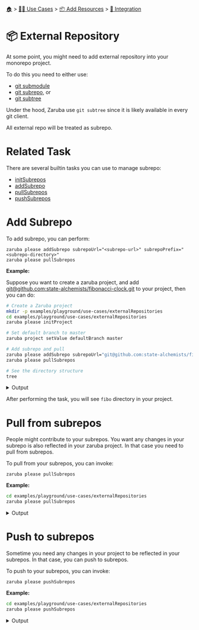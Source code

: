 <!--startTocHeader-->
[🏠](../../../README.md) > [👷🏽 Use Cases](../../README.md) > [📦 Add Resources](../README.md) > [🧩 Integration](README.md)
# 📦 External Repository
<!--endTocHeader-->


At some point, you might need to add external repository into your monorepo project.

To do this you need to either use:

* [git submodule](https://git-scm.com/book/en/v2/Git-Tools-Submodules)
* [git subrepo](https://github.com/ingydotnet/git-subrepo), or
* [git subtree](https://www.atlassian.com/git/tutorials/git-subtree)

Under the hood, Zaruba use `git subtree` since it is likely available in every git client.

All external repo will be treated as subrepo.

# Related Task

There are several builtin tasks you can use to manage subrepo:

* [initSubrepos](../../../core-tasks/initSubrepos.md)
* [addSubrepo](../../../core-tasks/addSubrepo.md)
* [pullSubrepos](../../../core-tasks/pullSubrepos.md)
* [pushSubrepos](../../../core-tasks/pushSubrepos.md)


# Add Subrepo

To add subrepo, you can perform:

```
zaruba please addSubrepo subrepoUrl="<subrepo-url>" subrepoPrefix="<subrepo-directory>" 
zaruba please pullSubrepos 

```

__Example:__

Suppose you want to create a zaruba project, and add [git@github.com:state-alchemists/fibonacci-clock.git](https://github.com/state-alchemists/fibonacci-clock) to your project, then you can do:

<!--startCode-->
```bash
# Create a Zaruba project
mkdir -p examples/playground/use-cases/externalRepositories
cd examples/playground/use-cases/externalRepositories
zaruba please initProject

# Set default branch to master
zaruba project setValue defaultBranch master

# Add subrepo and pull
zaruba please addSubrepo subrepoUrl="git@github.com:state-alchemists/fibonacci-clock.git" subrepoPrefix="fibo" 
zaruba please pullSubrepos 

# See the directory structure
tree
```
 
<details>
<summary>Output</summary>
 
```````
💀 🔎 Job Starting...
         Elapsed Time: 1.632µs
         Current Time: 10:41:36
💀 🏁 Run 🚧 'initProject' command on /home/gofrendi/zaruba/docs/examples/playground/use-cases/externalRepositories
💀    🚀 initProject          🚧 Initialized empty Git repository in /home/gofrendi/zaruba/docs/examples/playground/use-cases/externalRepositories/.git/
💀    🚀 initProject          🚧 🎉🎉🎉
💀    🚀 initProject          🚧 Project created
💀 🎉 Successfully running 🚧 'initProject' command
💀 🔎 Job Running...
         Elapsed Time: 112.58376ms
         Current Time: 10:41:36
💀 🎉 🎉🎉🎉🎉🎉🎉🎉🎉🎉🎉🎉
💀 🎉 Job Complete!!! 🎉🎉🎉
💀 🔥 Terminating
💀 🔎 Job Ended...
         Elapsed Time: 415.74294ms
         Current Time: 10:41:37
zaruba please initProject  
💀 🔎 Job Starting...
         Elapsed Time: 1.588µs
         Current Time: 10:41:37
💀 🏁 Run 🔎 'zrbIsProject' command on /home/gofrendi/zaruba/docs/examples/playground/use-cases/externalRepositories
💀    🚀 zrbIsProject         🔎 Current directory is a valid zaruba project
💀 🎉 Successfully running 🔎 'zrbIsProject' command
💀 🏁 Run 🥂 'addSubrepo' command on /home/gofrendi/zaruba/docs/examples/playground/use-cases/externalRepositories
💀    🚀 addSubrepo           🥂 🎉🎉🎉
💀    🚀 addSubrepo           🥂 Subrepo fibo has been added
💀 🎉 Successfully running 🥂 'addSubrepo' command
💀 🔎 Job Running...
         Elapsed Time: 523.547636ms
         Current Time: 10:41:37
💀 🎉 🎉🎉🎉🎉🎉🎉🎉🎉🎉🎉🎉
💀 🎉 Job Complete!!! 🎉🎉🎉
💀 🔥 Terminating
💀 🔎 Job Ended...
         Elapsed Time: 825.959677ms
         Current Time: 10:41:38
zaruba please addSubrepo -e '/home/gofrendi/zaruba/docs/examples/playground/use-cases/externalRepositories/.env' -v 'subrepoUrl=git@github.com:state-alchemists/fibonacci-clock.git' -v 'subrepoPrefix=fibo' -v '/home/gofrendi/zaruba/docs/examples/playground/use-cases/externalRepositories/default.values.yaml'
💀 🔎 Job Starting...
         Elapsed Time: 1.588µs
         Current Time: 10:41:38
💀 🏁 Run 🔎 'zrbIsProject' command on /home/gofrendi/zaruba/docs/examples/playground/use-cases/externalRepositories
💀 🏁 Run 🔍 'zrbIsValidSubrepos' command on /home/gofrendi/zaruba/docs/examples/playground/use-cases/externalRepositories
💀    🚀 zrbIsProject         🔎 Current directory is a valid zaruba project
💀    🚀 zrbIsValidSubrepos   🔍 All Subrepos are valid
💀 🎉 Successfully running 🔎 'zrbIsProject' command
💀 🎉 Successfully running 🔍 'zrbIsValidSubrepos' command
💀 🏁 Run 📦 'initSubrepos' command on /home/gofrendi/zaruba/docs/examples/playground/use-cases/externalRepositories
💀    🚀 initSubrepos         📦 fibo origin is not exist
💀    🚀 initSubrepos         📦 [master (root-commit) 8cc2b38] 💀 Save works before pulling from git@github.com:state-alchemists/fibonacci-clock.git
💀    🚀 initSubrepos         📦  3 files changed, 125 insertions(+)
💀    🚀 initSubrepos         📦  create mode 100644 .gitignore
💀    🚀 initSubrepos         📦  create mode 100644 default.values.yaml
💀    🚀 initSubrepos         📦  create mode 100644 index.zaruba.yaml
💀    🚀 initSubrepos         📦 git fetch fibo master
💀 🔥 🚀 initSubrepos         📦 warning: no common commits
💀 🔥 🚀 initSubrepos         📦 From github.com:state-alchemists/fibonacci-clock
💀 🔥 🚀 initSubrepos         📦  * branch            master     -> FETCH_HEAD
💀 🔥 🚀 initSubrepos         📦  * [new branch]      master     -> fibo/master
💀 🔥 🚀 initSubrepos         📦 Added dir 'fibo'
💀 🔥 🚀 initSubrepos         📦 From github.com:state-alchemists/fibonacci-clock
💀 🔥 🚀 initSubrepos         📦  * branch            master     -> FETCH_HEAD
💀 🔥 🚀 initSubrepos         📦 From github.com:state-alchemists/fibonacci-clock
💀 🔥 🚀 initSubrepos         📦  * branch            master     -> FETCH_HEAD
💀    🚀 initSubrepos         📦 Already up to date.
💀    🚀 initSubrepos         📦 🎉🎉🎉
💀    🚀 initSubrepos         📦 Subrepos Initialized
💀 🎉 Successfully running 📦 'initSubrepos' command
💀 🏁 Run 🔽 'pullSubrepos' command on /home/gofrendi/zaruba/docs/examples/playground/use-cases/externalRepositories
💀    🚀 pullSubrepos         🔽 On branch master
💀    🚀 pullSubrepos         🔽 nothing to commit, working tree clean
💀 🔥 🚀 pullSubrepos         🔽 From github.com:state-alchemists/fibonacci-clock
💀 🔥 🚀 pullSubrepos         🔽  * branch            master     -> FETCH_HEAD
💀    🚀 pullSubrepos         🔽 Already up to date.
💀    🚀 pullSubrepos         🔽 🎉🎉🎉
💀    🚀 pullSubrepos         🔽 Subrepos pulled
💀 🎉 Successfully running 🔽 'pullSubrepos' command
💀 🔎 Job Running...
         Elapsed Time: 14.686110856s
         Current Time: 10:41:53
💀 🎉 🎉🎉🎉🎉🎉🎉🎉🎉🎉🎉🎉
💀 🎉 Job Complete!!! 🎉🎉🎉
💀 🔥 Terminating
💀 🔎 Job Ended...
         Elapsed Time: 14.989293858s
         Current Time: 10:41:53
zaruba please pullSubrepos -e '/home/gofrendi/zaruba/docs/examples/playground/use-cases/externalRepositories/.env' -v '/home/gofrendi/zaruba/docs/examples/playground/use-cases/externalRepositories/default.values.yaml'
.
├── default.values.yaml
├── fibo
│   ├── Dockerfile
│   ├── README.md
│   ├── bootstrap.unity.css
│   ├── index.css
│   ├── index.html
│   ├── index.js
│   ├── jquery.js
│   ├── sample.env
│   └── start.sh
├── index.zaruba.yaml
└── logs
    └── log.zaruba.csv

2 directories, 12 files
```````
</details>
<!--endCode-->

After performing the task, you will see `fibo` directory in your project.

# Pull from subrepos

People might contribute to your subrepos. You want any changes in your subrepo is also reflected in your zaruba project. In that case you need to pull from subrepos.

To pull from your subrepos, you can invoke:

```
zaruba please pullSubrepos
```

__Example:__

<!--startCode-->
```bash
cd examples/playground/use-cases/externalRepositories
zaruba please pullSubrepos
```
 
<details>
<summary>Output</summary>
 
```````
💀 🔎 Job Starting...
         Elapsed Time: 1.437µs
         Current Time: 10:41:53
💀 🏁 Run 🔎 'zrbIsProject' command on /home/gofrendi/zaruba/docs/examples/playground/use-cases/externalRepositories
💀 🏁 Run 🔍 'zrbIsValidSubrepos' command on /home/gofrendi/zaruba/docs/examples/playground/use-cases/externalRepositories
💀    🚀 zrbIsProject         🔎 Current directory is a valid zaruba project
💀    🚀 zrbIsValidSubrepos   🔍 All Subrepos are valid
💀 🎉 Successfully running 🔍 'zrbIsValidSubrepos' command
💀 🎉 Successfully running 🔎 'zrbIsProject' command
💀 🏁 Run 📦 'initSubrepos' command on /home/gofrendi/zaruba/docs/examples/playground/use-cases/externalRepositories
💀    🚀 initSubrepos         📦 🎉🎉🎉
💀    🚀 initSubrepos         📦 Subrepos Initialized
💀 🎉 Successfully running 📦 'initSubrepos' command
💀 🏁 Run 🔽 'pullSubrepos' command on /home/gofrendi/zaruba/docs/examples/playground/use-cases/externalRepositories
💀    🚀 pullSubrepos         🔽 On branch master
💀    🚀 pullSubrepos         🔽 nothing to commit, working tree clean
💀 🔥 🚀 pullSubrepos         🔽 From github.com:state-alchemists/fibonacci-clock
💀 🔥 🚀 pullSubrepos         🔽  * branch            master     -> FETCH_HEAD
💀    🚀 pullSubrepos         🔽 Already up to date.
💀    🚀 pullSubrepos         🔽 🎉🎉🎉
💀    🚀 pullSubrepos         🔽 Subrepos pulled
💀 🎉 Successfully running 🔽 'pullSubrepos' command
💀 🔎 Job Running...
         Elapsed Time: 4.620877282s
         Current Time: 10:41:58
💀 🎉 🎉🎉🎉🎉🎉🎉🎉🎉🎉🎉🎉
💀 🎉 Job Complete!!! 🎉🎉🎉
💀 🔥 Terminating
💀 🔎 Job Ended...
         Elapsed Time: 4.924136604s
         Current Time: 10:41:58
zaruba please pullSubrepos -e '/home/gofrendi/zaruba/docs/examples/playground/use-cases/externalRepositories/.env' -v '/home/gofrendi/zaruba/docs/examples/playground/use-cases/externalRepositories/default.values.yaml'
```````
</details>
<!--endCode-->

# Push to subrepos

Sometime you need any changes in your project to be reflected in your subrepos. In that case, you can push to subrepos.

To push to your subrepos, you can invoke:

```
zaruba please pushSubrepos
```

__Example:__

<!--startCode-->
```bash
cd examples/playground/use-cases/externalRepositories
zaruba please pushSubrepos
```
 
<details>
<summary>Output</summary>
 
```````
💀 🔎 Job Starting...
         Elapsed Time: 1.266µs
         Current Time: 10:41:58
💀 🏁 Run 🔎 'zrbIsProject' command on /home/gofrendi/zaruba/docs/examples/playground/use-cases/externalRepositories
💀 🏁 Run 🔍 'zrbIsValidSubrepos' command on /home/gofrendi/zaruba/docs/examples/playground/use-cases/externalRepositories
💀 🏁 Run 🔗 'updateProjectLinks' command on /home/gofrendi/zaruba/docs/examples/playground/use-cases/externalRepositories
💀    🚀 zrbIsProject         🔎 Current directory is a valid zaruba project
💀    🚀 updateProjectLinks   🔗 🎉🎉🎉
💀    🚀 updateProjectLinks   🔗 Links updated
💀    🚀 zrbIsValidSubrepos   🔍 All Subrepos are valid
💀 🎉 Successfully running 🔎 'zrbIsProject' command
💀 🎉 Successfully running 🔍 'zrbIsValidSubrepos' command
💀 🎉 Successfully running 🔗 'updateProjectLinks' command
💀 🏁 Run 📦 'initSubrepos' command on /home/gofrendi/zaruba/docs/examples/playground/use-cases/externalRepositories
💀    🚀 initSubrepos         📦 🎉🎉🎉
💀    🚀 initSubrepos         📦 Subrepos Initialized
💀 🎉 Successfully running 📦 'initSubrepos' command
💀 🏁 Run 🔼 'pushSubrepos' command on /home/gofrendi/zaruba/docs/examples/playground/use-cases/externalRepositories
💀    🚀 pushSubrepos         🔼 On branch master
💀    🚀 pushSubrepos         🔼 nothing to commit, working tree clean
💀    🚀 pushSubrepos         🔼 git push using:  fibo master
💀 🔥 🚀 pushSubrepos         🔼 1/3 (0) [0]2/3 (0) [0]3/3 (0) [0]3/3 (1) [1]3/3 (1) [2]Everything up-to-date
💀    🚀 pushSubrepos         🔼 🎉🎉🎉
💀    🚀 pushSubrepos         🔼 Subrepos pushed
💀 🎉 Successfully running 🔼 'pushSubrepos' command
💀 🔎 Job Running...
         Elapsed Time: 4.293788415s
         Current Time: 10:42:03
💀 🎉 🎉🎉🎉🎉🎉🎉🎉🎉🎉🎉🎉
💀 🎉 Job Complete!!! 🎉🎉🎉
💀 🔥 Terminating
💀 🔎 Job Ended...
         Elapsed Time: 4.596141766s
         Current Time: 10:42:03
zaruba please pushSubrepos -e '/home/gofrendi/zaruba/docs/examples/playground/use-cases/externalRepositories/.env' -v '/home/gofrendi/zaruba/docs/examples/playground/use-cases/externalRepositories/default.values.yaml'
```````
</details>
<!--endCode-->


<!--startTocSubTopic-->
<!--endTocSubTopic-->
